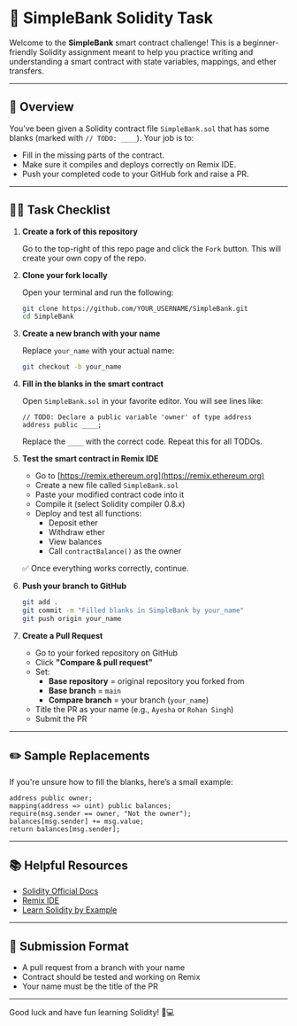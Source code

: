 
# 🏦 SimpleBank Solidity Task

Welcome to the **SimpleBank** smart contract challenge! This is a beginner-friendly 
Solidity assignment meant to help you practice writing and understanding a smart contract with state variables, mappings, and ether transfers.

---

## 📄 Overview

You’ve been given a Solidity contract file `SimpleBank.sol` that has some blanks (marked with `// TODO: ____`). Your job is to:

- Fill in the missing parts of the contract.
- Make sure it compiles and deploys correctly on Remix IDE.
- Push your completed code to your GitHub fork and raise a PR.

---

## 🧑‍💻 Task Checklist

1. **Create a fork of this repository**

   Go to the top-right of this repo page and click the `Fork` button. This will create your own copy of the repo.

2. **Clone your fork locally**

   Open your terminal and run the following:

   ```bash
   git clone https://github.com/YOUR_USERNAME/SimpleBank.git
   cd SimpleBank
   ```

3. **Create a new branch with your name**

   Replace `your_name` with your actual name:

   ```bash
   git checkout -b your_name
   ```

4. **Fill in the blanks in the smart contract**

   Open `SimpleBank.sol` in your favorite editor. You will see lines like:

   ```solidity
   // TODO: Declare a public variable 'owner' of type address
   address public ____;
   ```

   Replace the `____` with the correct code. Repeat this for all TODOs.

5. **Test the smart contract in Remix IDE**

   - Go to [https://remix.ethereum.org](https://remix.ethereum.org)
   - Create a new file called `SimpleBank.sol`
   - Paste your modified contract code into it
   - Compile it (select Solidity compiler 0.8.x)
   - Deploy and test all functions:
     - Deposit ether
     - Withdraw ether
     - View balances
     - Call `contractBalance()` as the owner

   ✅ Once everything works correctly, continue.

6. **Push your branch to GitHub**

   ```bash
   git add .
   git commit -m "Filled blanks in SimpleBank by your_name"
   git push origin your_name
   ```

7. **Create a Pull Request**

   - Go to your forked repository on GitHub
   - Click **"Compare & pull request"**
   - Set:
     - **Base repository** = original repository you forked from
     - **Base branch** = `main`
     - **Compare branch** = your branch (`your_name`)
   - Title the PR as your name (e.g., `Ayesha` or `Rohan Singh`)
   - Submit the PR

---

## ✏️ Sample Replacements

If you're unsure how to fill the blanks, here’s a small example:

```solidity
address public owner;
mapping(address => uint) public balances;
require(msg.sender == owner, "Not the owner");
balances[msg.sender] += msg.value;
return balances[msg.sender];
```

---

## 📚 Helpful Resources

- [Solidity Official Docs](https://docs.soliditylang.org)
- [Remix IDE](https://remix.ethereum.org)
- [Learn Solidity by Example](https://solidity-by-example.org)

---

## 🏁 Submission Format

- A pull request from a branch with your name
- Contract should be tested and working on Remix
- Your name must be the title of the PR

---

Good luck and have fun learning Solidity! 🚀💻

